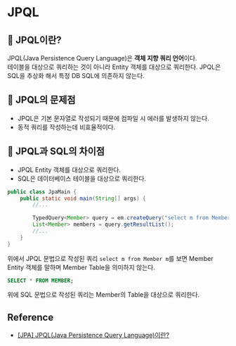 # JPQL

## 📗 JPQL이란?

JPQL(Java Persistence Query Language)은 **객체 지향 쿼리 언어**이다.<br>
테이블을 대상으로 쿼리하는 것이 아니라 Entity 객체를 대상으로 쿼리한다.
JPQL은 SQL을 추상화 해서 특정 DB SQL에 의존하지 않는다.

## 📗 JPQL의 문제점
* JPQL은 기본 문자열로 작성되기 때문에 컴파일 시 에러를 발생하지 않는다.
* 동적 쿼리를 작성하는데 비효율적이다.

## 📗 JPQL과 SQL의 차이점
* JPQL Entity 객체를 대상으로 쿼리한다.
* SQL은 데이터베이스 테이블을 대상으로 쿼리한다.

```java
public class JpaMain {
	public static void main(String[] args) {
        //...
        
        TypedQuery<Member> query = em.createQuery("select m from Member m", Member.class);
		List<Member> members = query.getResultList();
		//...
	}
}
```
위에서 JPQL 문법으로 작성된 쿼리 `select m from Member m`를 보면 Member Entity 객체를 말하며 Member Table을 의미하지 않는다.

```sql
SELECT * FROM MEMBER;
```
위에 SQL 문법으로 작성된 쿼리는 Member의 Table을 대상으로 쿼리한다.


## Reference
* [[JPA] JPQL(Java Persistence Query Language)이란?](https://dev-coco.tistory.com/141)